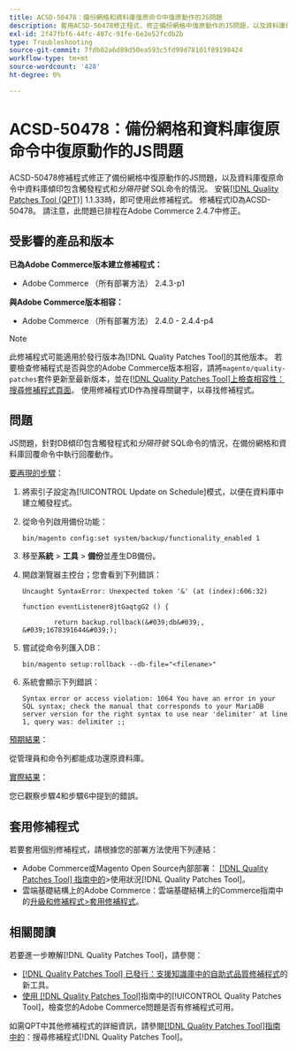 ```yaml
---
title: ACSD-50478：備份網格和資料庫復原命令中復原動作的JS問題
description: 套用ACSD-50478修正程式，修正備份網格中復原動作的JS問題，以及資料庫復原命令（針對DB傾印包含觸發程式和*分隔符號* SQL命令的情況）。
exl-id: 2f47fbf6-44fc-487c-91fe-6e2e52fcdb2b
type: Troubleshooting
source-git-commit: 7fdb02a6d89d50ea593c5fd99d78101f89198424
workflow-type: tm+mt
source-wordcount: '428'
ht-degree: 0%

---
```


# ACSD-50478：備份網格和資料庫復原命令中復原動作的JS問題

ACSD-50478修補程式修正了備份網格中復原動作的JS問題，以及資料庫復原命令中資料庫傾印包含觸發程式和&#x200B;*分隔符號* SQL命令的情況。 安裝[[!DNL Quality Patches Tool (QPT)]](https://experienceleague.adobe.com/zh-hant/docs/commerce-operations/tools/quality-patches-tool/quality-patches-tool-to-self-serve-quality-patches) 1.1.33時，即可使用此修補程式。 修補程式ID為ACSD-50478。 請注意，此問題已排程在Adobe Commerce 2.4.7中修正。

## 受影響的產品和版本

**已為Adobe Commerce版本建立修補程式：**

* Adobe Commerce （所有部署方法） 2.4.3-p1

**與Adobe Commerce版本相容：**

* Adobe Commerce （所有部署方法） 2.4.0 - 2.4.4-p4

>[!NOTE]
>
>此修補程式可能適用於發行版本為[!DNL Quality Patches Tool]的其他版本。 若要檢查修補程式是否與您的Adobe Commerce版本相容，請將`magento/quality-patches`套件更新至最新版本，並在[[!DNL Quality Patches Tool]上檢查相容性：搜尋修補程式頁面](https://experienceleague.adobe.com/tools/commerce-quality-patches/index.html?lang=zh-Hant)。 使用修補程式ID作為搜尋關鍵字，以尋找修補程式。

## 問題

JS問題，針對DB傾印包含觸發程式和&#x200B;*分隔符號* SQL命令的情況，在備份網格和資料庫回覆命令中執行回覆動作。

<u>要再現的步驟</u>：

1. 將索引子設定為[!UICONTROL Update on Schedule]模式，以便在資料庫中建立觸發程式。
1. 從命令列啟用備份功能：

   `bin/magento config:set system/backup/functionality_enabled 1`

1. 移至&#x200B;**系統** > **工具** > **備份**&#x200B;並產生DB備份。
1. 開啟瀏覽器主控台；您會看到下列錯誤：

   ```
   Uncaught SyntaxError: Unexpected token '&' (at (index):606:32)
   
   function eventListener8jtGaqtgG2 () {
   
           return backup.rollback(&#039;db&#039;, &#039;1678391644&#039;);
   ```

1. 嘗試從命令列匯入DB：

   `bin/magento setup:rollback --db-file="<filename>"`

1. 系統會顯示下列錯誤：

   ```
   Syntax error or access violation: 1064 You have an error in your SQL syntax; check the manual that corresponds to your MariaDB server version for the right syntax to use near 'delimiter' at line 1, query was: delimiter ;;
   ```

<u>預期結果</u>：

從管理員和命令列都能成功還原資料庫。

<u>實際結果</u>：

您已觀察步驟4和步驟6中提到的錯誤。

## 套用修補程式

若要套用個別修補程式，請根據您的部署方法使用下列連結：

* Adobe Commerce或Magento Open Source內部部署： [[!DNL Quality Patches Tool] 指南中的](/help/tools/quality-patches-tool/usage.md)>使用狀況[!DNL Quality Patches Tool]。
* 雲端基礎結構上的Adobe Commerce：雲端基礎結構上的Commerce指南中的[升級和修補程式>套用修補程式](https://experienceleague.adobe.com/docs/commerce-cloud-service/user-guide/develop/upgrade/apply-patches.html?lang=zh-Hant)。

## 相關閱讀

若要進一步瞭解[!DNL Quality Patches Tool]，請參閱：

* [[!DNL Quality Patches Tool] 已發行：支援知識庫中的自助式品質修補程式](https://experienceleague.adobe.com/zh-hant/docs/commerce-operations/tools/quality-patches-tool/quality-patches-tool-to-self-serve-quality-patches)的新工具。
* [使用 [!DNL Quality Patches Tool]](/help/tools/quality-patches-tool/patches-available-in-qpt/check-patch-for-magento-issue-with-magento-quality-patches.md)指南中的[!UICONTROL Quality Patches Tool]，檢查您的Adobe Commerce問題是否有修補程式可用。


如需QPT中其他修補程式的詳細資訊，請參閱[[!DNL Quality Patches Tool]指南中的](https://experienceleague.adobe.com/tools/commerce-quality-patches/index.html?lang=zh-Hant)：搜尋修補程式[!DNL Quality Patches Tool]。
